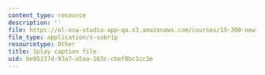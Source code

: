 ```yaml
---
content_type: resource
description: ''
file: https://ol-ocw-studio-app-qa.s3.amazonaws.com/courses/15-390-new-enterprises-spring-2013/be95137d93a7a5aa163ccbef8bc1cc3e_cHgbCAHQgbU.srt
file_type: application/x-subrip
resourcetype: Other
title: 3play caption file
uid: be95137d-93a7-a5aa-163c-cbef8bc1cc3e
---
```

